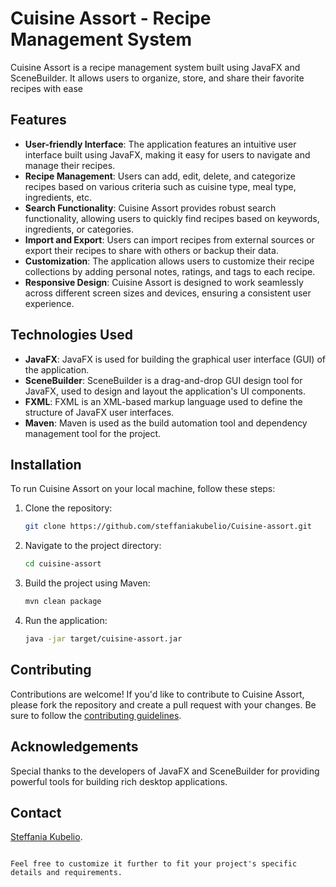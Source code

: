 
# Cuisine Assort - Recipe Management System

Cuisine Assort is a recipe management system built using JavaFX and SceneBuilder. It allows users to organize, store, and share their favorite recipes with ease

## Features

- **User-friendly Interface**: The application features an intuitive user interface built using JavaFX, making it easy for users to navigate and manage their recipes.
- **Recipe Management**: Users can add, edit, delete, and categorize recipes based on various criteria such as cuisine type, meal type, ingredients, etc.
- **Search Functionality**: Cuisine Assort provides robust search functionality, allowing users to quickly find recipes based on keywords, ingredients, or categories.
- **Import and Export**: Users can import recipes from external sources or export their recipes to share with others or backup their data.
- **Customization**: The application allows users to customize their recipe collections by adding personal notes, ratings, and tags to each recipe.
- **Responsive Design**: Cuisine Assort is designed to work seamlessly across different screen sizes and devices, ensuring a consistent user experience.

## Technologies Used

- **JavaFX**: JavaFX is used for building the graphical user interface (GUI) of the application.
- **SceneBuilder**: SceneBuilder is a drag-and-drop GUI design tool for JavaFX, used to design and layout the application's UI components.
- **FXML**: FXML is an XML-based markup language used to define the structure of JavaFX user interfaces.
- **Maven**: Maven is used as the build automation tool and dependency management tool for the project.

## Installation

To run Cuisine Assort on your local machine, follow these steps:

1. Clone the repository:

   ```bash
   git clone https://github.com/steffaniakubelio/Cuisine-assort.git
   ```

2. Navigate to the project directory:

   ```bash
   cd cuisine-assort
   ```

3. Build the project using Maven:

   ```bash
   mvn clean package
   ```

4. Run the application:

   ```bash
   java -jar target/cuisine-assort.jar
   ```

## Contributing

Contributions are welcome! If you'd like to contribute to Cuisine Assort, please fork the repository and create a pull request with your changes. Be sure to follow the [contributing guidelines](CONTRIBUTING.md).


## Acknowledgements

Special thanks to the developers of JavaFX and SceneBuilder for providing powerful tools for building rich desktop applications.

## Contact

 [Steffania Kubelio](mailto:steffania2307@gmail.com).
```

Feel free to customize it further to fit your project's specific details and requirements.
